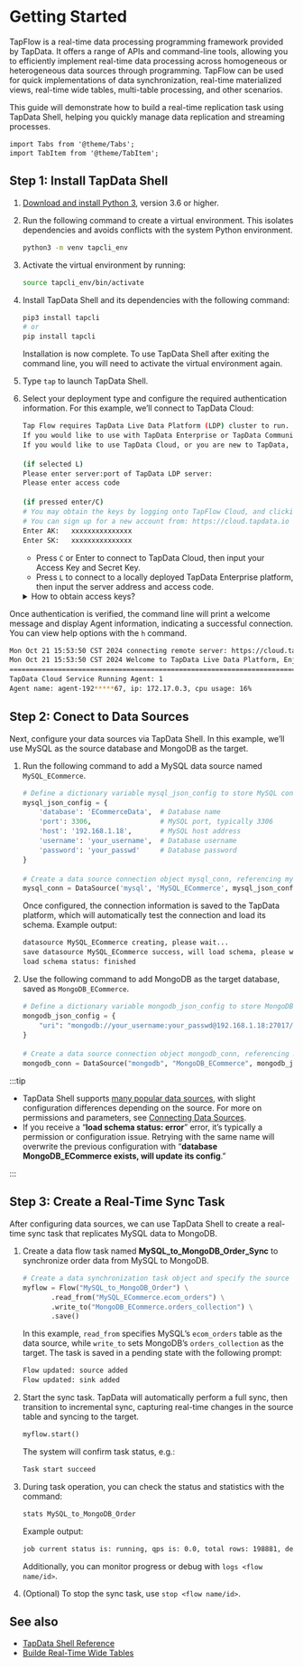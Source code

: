 # Getting Started

TapFlow is a real-time data processing programming framework provided by TapData. It offers a range of APIs and command-line tools, allowing you to efficiently implement real-time data processing across homogeneous or heterogeneous data sources through programming. TapFlow can be used for quick implementations of data synchronization, real-time materialized views, real-time wide tables, multi-table processing, and other scenarios.

This guide will demonstrate how to build a real-time replication task using TapData Shell, helping you quickly manage data replication and streaming processes.

```mdx-code-block
import Tabs from '@theme/Tabs';
import TabItem from '@theme/TabItem';
```

## Step 1: Install TapData Shell

1. [Download and install Python 3](https://www.python.org/downloads/), version 3.6 or higher.

2. Run the following command to create a virtual environment. This isolates dependencies and avoids conflicts with the system Python environment.

   ```bash
   python3 -m venv tapcli_env
   ```

2. Activate the virtual environment by running:

   ```bash
   source tapcli_env/bin/activate
   ```

3. Install TapData Shell and its dependencies with the following command:

   ```bash
   pip3 install tapcli
   # or
   pip install tapcli
   ```

   Installation is now complete. To use TapData Shell after exiting the command line, you will need to activate the virtual environment again.
   
5. Type `tap` to launch TapData Shell.

6. Select your deployment type and configure the required authentication information. For this example, we’ll connect to TapData Cloud:

   ```bash
   Tap Flow requires TapData Live Data Platform (LDP) cluster to run. 
   If you would like to use with TapData Enterprise or TapData Community, type L to continue. 
   If you would like to use TapData Cloud, or you are new to TapData, type C or press ENTER to continue. 
   
   (if selected L)
   Please enter server:port of TapData LDP server: 
   Please enter access code
   
   (if pressed enter/C)
   # You may obtain the keys by logging onto TapFlow Cloud, and clicking: "User Center" on the top right, then copying & pasting the access key and secret key pair.
   # You can sign up for a new account from: https://cloud.tapdata.io if you don't have one
   Enter AK:   xxxxxxxxxxxxxxx
   Enter SK:   xxxxxxxxxxxxxxx
   ```

   * Press `C` or Enter to connect to TapData Cloud, then input your Access Key and Secret Key.
   * Press `L` to connect to a locally deployed TapData Enterprise platform, then input the server address and access code.

   <details>
   <summary>How to obtain access keys?</summary>

   <Tabs className="unique-tabs">
   <TabItem value="TapData Cloud Platform">

   Register and log in to [TapData Cloud](https://cloud.tapdata.net/). Click your username in the upper-right corner and select **User Center** to obtain the Access Key and Secret Key.

   ![Obtain TapData Cloud AK](../images/obtain_cloud_ak.png)

   </TabItem>

   <TabItem value="TapData Enterprise Platform">

   Contact your administrator for the TapData Enterprise login address. After logging in, click your username in the upper-right corner and select **Personal Settings** to get the access code.

   ![Obtain TapData Enterprise Access Code](../images/obtain_enterprise_ak.png)

   </TabItem>
   </Tabs>     

   </details>

Once authentication is verified, the command line will print a welcome message and display Agent information, indicating a successful connection. You can view help options with the `h` command.

```bash
Mon Oct 21 15:53:50 CST 2024 connecting remote server: https://cloud.tapdata.net ...
Mon Oct 21 15:53:50 CST 2024 Welcome to TapData Live Data Platform, Enjoy Your Data Trip!
========================================================================================================================
TapData Cloud Service Running Agent: 1
Agent name: agent-192*****67, ip: 172.17.0.3, cpu usage: 16%
```

## Step 2: Conect to Data Sources

Next, configure your data sources via TapData Shell. In this example, we’ll use MySQL as the source database and MongoDB as the target.

1. Run the following command to add a MySQL data source named `MySQL_ECommerce`.

   ```python
   # Define a dictionary variable mysql_json_config to store MySQL connection configuration
   mysql_json_config = {
       'database': 'ECommerceData',  # Database name
       'port': 3306,                 # MySQL port, typically 3306
       'host': '192.168.1.18',       # MySQL host address
       'username': 'your_username',  # Database username
       'password': 'your_passwd'     # Database password
   }
   
   # Create a data source connection object mysql_conn, referencing mysql_json_config configuration and saving as source
   mysql_conn = DataSource('mysql', 'MySQL_ECommerce', mysql_json_config).type('source').save()
   ```

   Once configured, the connection information is saved to the TapData platform, which will automatically test the connection and load its schema. Example output:

   ```python
   datasource MySQL_ECommerce creating, please wait...                                
   save datasource MySQL_ECommerce success, will load schema, please wait...          
   load schema status: finished
   ```

2. Use the following command to add MongoDB as the target database, saved as `MongoDB_ECommerce`.

   ```python
   # Define a dictionary variable mongodb_json_config to store MongoDB URI connection information
   mongodb_json_config = {
       "uri": "mongodb://your_username:your_passwd@192.168.1.18:27017/ecommerce?authSource=admin"
   }
   
   # Create a data source connection object mongodb_conn, referencing mongodb_json_config configuration and saving as target
   mongodb_conn = DataSource("mongodb", "MongoDB_ECommerce", mongodb_json_config).type("target").save()
   ```

:::tip

- TapData Shell supports [many popular data sources](../prerequisites/supported-databases.md), with slight configuration differences depending on the source. For more on permissions and parameters, see [Connecting Data Sources](../prerequisites/README.md).
- If you receive a “**load schema status: error**” error, it’s typically a permission or configuration issue. Retrying with the same name will overwrite the previous configuration with “**database MongoDB_ECommerce exists, will update its config**.”

:::

## Step 3: Create a Real-Time Sync Task

After configuring data sources, we can use TapData Shell to create a real-time sync task that replicates MySQL data to MongoDB.

1. Create a data flow task named **MySQL_to_MongoDB_Order_Sync** to synchronize order data from MySQL to MongoDB.

   ```python
   # Create a data synchronization task object and specify the source and target tables
   myflow = Flow("MySQL_to_MongoDB_Order") \
          .read_from("MySQL_ECommerce.ecom_orders") \
          .write_to("MongoDB_ECommerce.orders_collection") \
          .save()
   ```

   In this example, `read_from` specifies MySQL’s `ecom_orders` table as the data source, while `write_to` sets MongoDB’s `orders_collection` as the target. The task is saved in a pending state with the following prompt:

   ```python
   Flow updated: source added
   Flow updated: sink added
   ```

2. Start the sync task. TapData will automatically perform a full sync, then transition to incremental sync, capturing real-time changes in the source table and syncing to the target.

   ```python
   myflow.start()
   ```

   The system will confirm task status, e.g.:

   ```python
   Task start succeed
   ```

3. During task operation, you can check the status and statistics with the command:

   ```python
   stats MySQL_to_MongoDB_Order
   ```

   Example output:

   ```bash
   job current status is: running, qps is: 0.0, total rows: 198881, delay is: 253ms
   ```

   Additionally, you can monitor progress or debug with `logs <flow name/id>`.

4. (Optional) To stop the sync task, use `stop <flow name/id>`.

## See also

* [TapData Shell Reference](tapcli-reference/README.md)
* [Builde Real-Time Wide Tables](tapflow-tutorial/build-real-time-wide-table.md)
